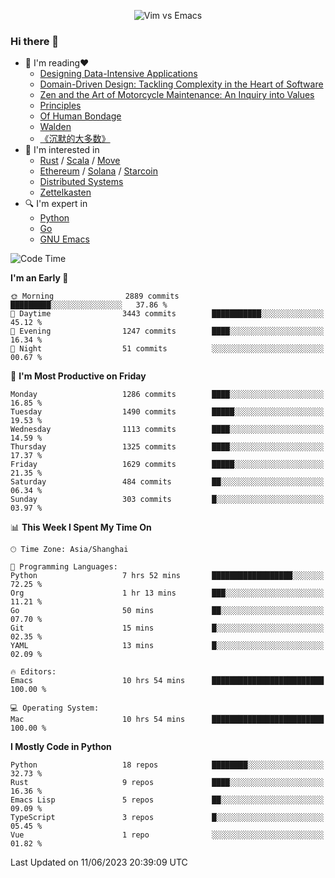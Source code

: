<p align="center">
    <img src="https://gist.githubusercontent.com/coldnight/e696baffb094e71c96cb302118878eae/raw/40ea5053a6f66cc65f90f437e4173497da225958/banner.gif" alt="Vim vs Emacs" />
</p>

### Hi there 👋

- 📖 I'm reading❤️
    + [Designing Data-Intensive Applications](https://www.oreilly.com/library/view/designing-data-intensive-applications/9781491903063/)
    + [Domain-Driven Design: Tackling Complexity in the Heart of Software](https://www.dddcommunity.org/book/evans_2003/)
    + [Zen and the Art of Motorcycle Maintenance: An Inquiry into Values](https://en.wikipedia.org/wiki/Zen_and_the_Art_of_Motorcycle_Maintenance)
    + [Principles](https://www.principles.com/)
    + [Of Human Bondage](https://en.wikipedia.org/wiki/Of_Human_Bondage)
    + [Walden](https://en.wikipedia.org/wiki/Walden)
    + [《沉默的大多数》](https://en.wikipedia.org/wiki/Silent_majority)
- 🌱 I'm interested in
    + [Rust](https://www.rust-lang.org/) / [Scala](https://www.scala-lang.org/) / [Move](https://github.com/move-language/move/)
    + [Ethereum](https://ethereum.org/en/) / [Solana](https://solana.com/) / [Starcoin](https://github.com/starcoinorg/starcoin)
	+ [Distributed Systems](https://www.linuxzen.com/notes/topics/20200320174417_%E5%88%86%E5%B8%83%E5%BC%8F/)
	+ [Zettelkasten](https://www.linuxzen.com/notes/notes/20220120080920-slip_box/)
- 🔍 I'm expert in
    + [Python](https://www.python.org/)
    + [Go](https://go.dev/)
    + [GNU Emacs](https://www.gnu.org/software/emacs/)

<!--START_SECTION:waka-->
![Code Time](http://img.shields.io/badge/Code%20Time-2%2C197%20hrs%2034%20mins-blue)

**I'm an Early 🐤** 

```text
🌞 Morning                2889 commits        █████████░░░░░░░░░░░░░░░░   37.86 % 
🌆 Daytime                3443 commits        ███████████░░░░░░░░░░░░░░   45.12 % 
🌃 Evening                1247 commits        ████░░░░░░░░░░░░░░░░░░░░░   16.34 % 
🌙 Night                  51 commits          ░░░░░░░░░░░░░░░░░░░░░░░░░   00.67 % 
```
📅 **I'm Most Productive on Friday** 

```text
Monday                   1286 commits        ████░░░░░░░░░░░░░░░░░░░░░   16.85 % 
Tuesday                  1490 commits        █████░░░░░░░░░░░░░░░░░░░░   19.53 % 
Wednesday                1113 commits        ████░░░░░░░░░░░░░░░░░░░░░   14.59 % 
Thursday                 1325 commits        ████░░░░░░░░░░░░░░░░░░░░░   17.37 % 
Friday                   1629 commits        █████░░░░░░░░░░░░░░░░░░░░   21.35 % 
Saturday                 484 commits         ██░░░░░░░░░░░░░░░░░░░░░░░   06.34 % 
Sunday                   303 commits         █░░░░░░░░░░░░░░░░░░░░░░░░   03.97 % 
```


📊 **This Week I Spent My Time On** 

```text
🕑︎ Time Zone: Asia/Shanghai

💬 Programming Languages: 
Python                   7 hrs 52 mins       ██████████████████░░░░░░░   72.25 % 
Org                      1 hr 13 mins        ███░░░░░░░░░░░░░░░░░░░░░░   11.21 % 
Go                       50 mins             ██░░░░░░░░░░░░░░░░░░░░░░░   07.70 % 
Git                      15 mins             █░░░░░░░░░░░░░░░░░░░░░░░░   02.35 % 
YAML                     13 mins             █░░░░░░░░░░░░░░░░░░░░░░░░   02.09 % 

🔥 Editors: 
Emacs                    10 hrs 54 mins      █████████████████████████   100.00 % 

💻 Operating System: 
Mac                      10 hrs 54 mins      █████████████████████████   100.00 % 
```

**I Mostly Code in Python** 

```text
Python                   18 repos            ████████░░░░░░░░░░░░░░░░░   32.73 % 
Rust                     9 repos             ████░░░░░░░░░░░░░░░░░░░░░   16.36 % 
Emacs Lisp               5 repos             ██░░░░░░░░░░░░░░░░░░░░░░░   09.09 % 
TypeScript               3 repos             █░░░░░░░░░░░░░░░░░░░░░░░░   05.45 % 
Vue                      1 repo              ░░░░░░░░░░░░░░░░░░░░░░░░░   01.82 % 
```




 Last Updated on 11/06/2023 20:39:09 UTC
<!--END_SECTION:waka-->
